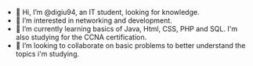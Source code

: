 - 👋 Hi, I’m @digiu94, an IT student, looking for knowledge.
- 👀 I’m interested in networking and development.
- 🌱 I’m currently learning basics of Java, Html, CSS, PHP and SQL. I'm also studying for the CCNA certification.
- 💞️ I’m looking to collaborate on basic problems to better understand the topics i'm studying.


<!---
digiu94/digiu94 is a ✨ special ✨ repository because its `README.md` (this file) appears on your GitHub profile.
You can click the Preview link to take a look at your changes.
--->
